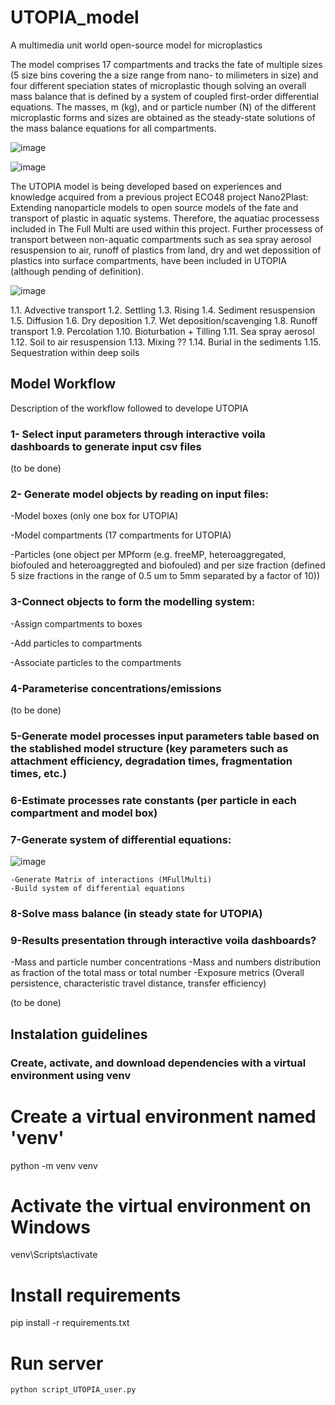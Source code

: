 ﻿# UTOPIA_model

A multimedia unit world open-source model for microplastics 

The model comprises 17 compartments and tracks the fate of multiple sizes (5 size bins covering the a size range from nano- to milimeters in size) and four different speciation states of microplastic though solving an overall mass balance that is defined by a system of coupled first-order differential equations.  The masses, m (kg), and or particle number (N) of the different microplastic forms and sizes are obtained as the steady-state solutions of the mass balance equations for all compartments.

![image](https://user-images.githubusercontent.com/58487662/188823913-03dd5f50-2b2c-445d-914a-913637d7bf5b.png)

![image](https://user-images.githubusercontent.com/58487662/188824142-892a10e0-ec4c-42af-adfc-a6a626a35808.png)

The UTOPIA model is being developed based on experiences and knowledge acquired from a previous project ECO48 project Nano2Plast: Extending nanoparticle models to open source models of the fate and transport of plastic in aquatic systems. Therefore, the aquatiac processess included in The Full Multi are used within this project. Further processess of transport between non-aquatic compartments such as sea spray aerosol resuspension to air, runoff of plastics from land, dry and wet depossition of plastics into surface compartments, have been included in UTOPIA (although pending of definition).

![image](https://user-images.githubusercontent.com/58487662/188827636-eeab9b13-f9e1-4e3e-91aa-8041f5b31ba9.png)

1.1. Advective transport 
1.2. Settling 
1.3. Rising 
1.4. Sediment resuspension 
1.5. Diffusion
1.6. Dry deposition 
1.7. Wet deposition/scavenging
1.8. Runoff transport
1.9. Percolation 
1.10. Bioturbation + Tilling
1.11. Sea spray aerosol 
1.12. Soil to air resuspension
1.13. Mixing ??
1.14. Burial in the sediments
1.15. Sequestration within deep soils


## Model Workflow

Description of the workflow followed to develope UTOPIA

### 1- Select input parameters through interactive voila dashboards to generate input csv files 
(to be done)

### 2- Generate model objects by reading on input files:

  -Model boxes (only one box for UTOPIA)
  
  -Model compartments (17 compartments for UTOPIA)
  
  -Particles (one object per MPform (e.g. freeMP, heteroaggregated, biofouled and heteroaggregted and biofouled) and per size fraction (defined 5 size fractions in the range of 0.5 um to 5mm separated by a factor of 10))

### 3-Connect objects to form the modelling system:

 -Assign compartments to boxes
  
 -Add particles to compartments
 
 -Associate particles to the compartments
  
### 4-Parameterise concentrations/emissions

(to be done)

### 5-Generate model processes input parameters table based on the stablished model structure (key parameters such as attachment efficiency, degradation times, fragmentation times, etc.)

### 6-Estimate processes rate constants (per particle in each compartment and model box)

### 7-Generate system of differential equations:

![image](https://user-images.githubusercontent.com/58487662/186609599-c75bb341-45f4-4bf4-a055-fb332aff3756.png)

    -Generate Matrix of interactions (MFullMulti)
    -Build system of differential equations

### 8-Solve mass balance (in steady state for UTOPIA)

### 9-Results presentation through interactive voila dashboards?

  -Mass and particle number concentrations
  -Mass and numbers distribution as fraction of the total mass or total number
  -Exposure metrics (Overall persistence, characteristic travel distance, transfer efficiency)

(to be done)

## Instalation guidelines

### Create, activate, and download dependencies with a virtual environment using venv

# Create a virtual environment named 'venv'
python -m venv venv

# Activate the virtual environment on Windows
venv\Scripts\activate

# Install requirements
pip install -r requirements.txt

# Run server 
```bash
python script_UTOPIA_user.py
```